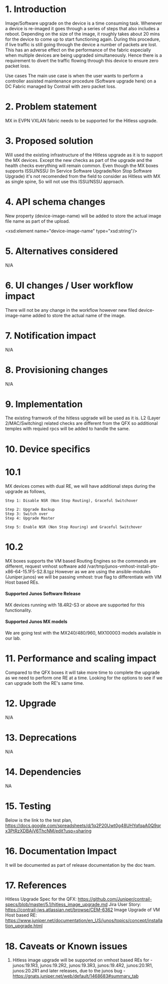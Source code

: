 # 1. Introduction
Image/Software upgrade on the device is a time consuming task. Whenever a device is re-imaged it goes through a series of steps that also includes a reboot. Depending on the size of the image, it roughly takes about 20 mins for the device to come up to start functioning again. During this procedure, if live traffic is still going through the device a number of packets are lost. This has an adverse effect on the performance of the fabric especially when multiple devices are being upgraded simultaneously. Hence there is a requirement to divert the traffic flowing through this device to ensure zero packet loss.

Use cases
The main use case is when the user wants to perform a controller assisted maintenance procedure (Software upgrade here) on a DC Fabric managed by Contrail with zero packet loss.

# 2. Problem statement
MX in EVPN VXLAN fabric needs to be supported for the Hitless upgrade.

# 3. Proposed solution
Will used the existing infrastructure of the Hitless upgrade as it is to support the MX devices. Except the new checks as part of the upgrade and the health checks everything will remain common. Even though the MX boxes supports ISSU/NSSU (In Service Software Upgrade/Non Stop Software Upgrade) it's not recomended from the field to consider as Hitless with MX as single spine, So will not use this ISSU/NSSU approach. 

# 4. API schema changes
New property (device-image-name) will be added to store the actual image file name as part of the upload.


<xsd:element name="device-image-name" type="xsd:string"/>
<!--#IFMAP-SEMANTICS-IDL
          Property('device-image-name', 'device-image', 'required', 'CRUD',
              'Name of the device image. As of now, for Juniper devices, it will be used by device manager during image upgrade to send additional flag for vmhost based REs.') -->

# 5. Alternatives considered
N/A

# 6. UI changes / User workflow impact
There will not be any change in the workflow however new filed device-image-name added to store the actual name of the image.

# 7. Notification impact
N/A

# 8. Provisioning changes
N/A

# 9. Implementation
The existing framwork of the hitless upgrade will be used as it is. L2 (Layer 2/MAC/Switching) related checks are different from the QFX so additional temples with requied rpcs will be added to handle the same.

# 10. Device specifics
# 10.1 
MX devices comes with dual RE, we will have additional steps during the upgrade as follows,

    Step 1: Disable NSR (Non Stop Routing), Graceful Switchover

    Step 2: Upgrade Backup
    Step 3: Switch over
    Step 4: Upgrade Master

    Step 5: Enable NSR (Non Stop Rouring) and Graceful Switchover

# 10.2 
MX boxes supports the VM based Routing Engines so the commands are different,
    request vmhost software add   /var/tmp/junos-vmhost-install-ptx-x86-64-15.1F5-S2.8.tgz
However as we are using the ansible-modules (Juniper.junos) we will be passing vmhost: true flag to differentiate with VM Host based REs.

#### Supported Junos Software Release 
MX devices running with 18.4R2-S3 or above are supported for this functionality.

#### Supported Junos MX models
We are going test with the MX240/480/960, MX100003 models available in our lab.

# 11. Performance and scaling impact
Compared to the QFX boxes it will take more time to complete the upgrade as we need to perform one RE at a time. Looking for the options to see if we can upgrade both the RE's same time.

# 12. Upgrade
N/A

# 13. Deprecations
N/A

# 14. Dependencies
NA

# 15. Testing
Below is the link to the test plan,
https://docs.google.com/spreadsheets/d/1q2P20Uwt0g48UHYqfqaA0Q9qrx3PtRzXDBAjV6ThcNM/edit?usp=sharing

# 16. Documentation Impact
It will be documented as part of release documentation by the doc team.

# 17. References
Hitless Upgrade Spec for the QFX: https://github.com/Juniper/contrail-specs/blob/master/5.1/hitless_image_upgrade.md
Jira User Story: https://contrail-jws.atlassian.net/browse/CEM-6362
Image Upgrade of VM Host based RE: https://www.juniper.net/documentation/en_US/junos/topics/concept/installation_upgrade.html

# 18. Caveats or Known issues
 1. Hitless image upgrade will be supported on vmhost based REs for - junos:19.1R3, junos:19.2R2, junos:19.3R3, junos:19.4R2, junos:20.1R1, junos:20.2R1 and later releases, due to the junos bug - https://gnats.juniper.net/web/default/1468683#summary_tab
